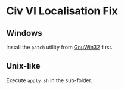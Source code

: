 # Civ VI Localisation Fix
## Windows
Install the `patch` utility from [GnuWin32](http://gnuwin32.sourceforge.net) first.
## Unix-like
Execute `apply.sh` in the sub-folder.
